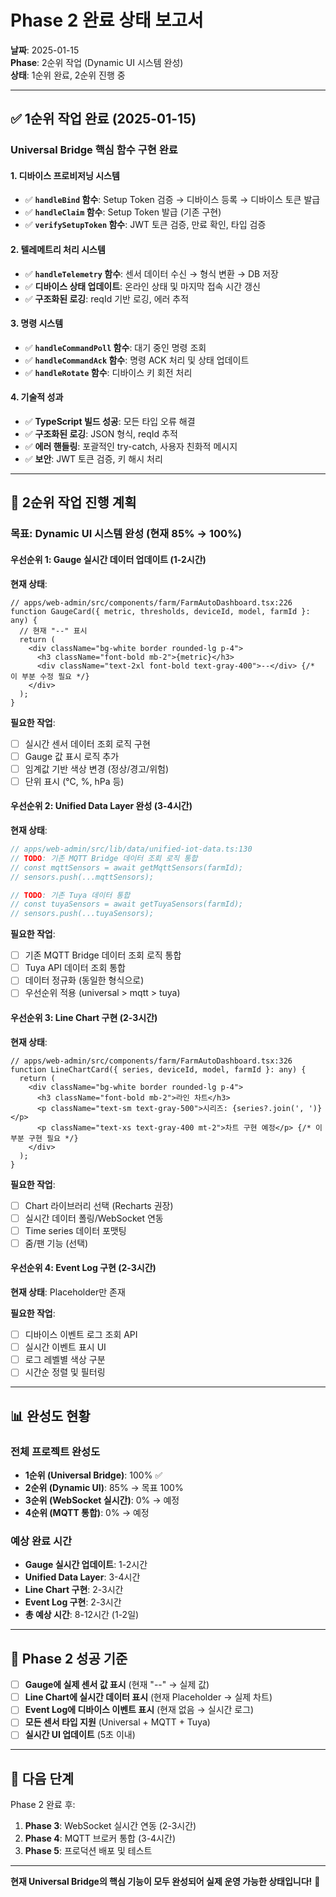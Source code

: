 # Phase 2 완료 상태 보고서

**날짜**: 2025-01-15  
**Phase**: 2순위 작업 (Dynamic UI 시스템 완성)  
**상태**: 1순위 완료, 2순위 진행 중  

---

## ✅ **1순위 작업 완료 (2025-01-15)**

### **Universal Bridge 핵심 함수 구현 완료**

#### **1. 디바이스 프로비저닝 시스템**
- ✅ **`handleBind` 함수**: Setup Token 검증 → 디바이스 등록 → 디바이스 토큰 발급
- ✅ **`handleClaim` 함수**: Setup Token 발급 (기존 구현)
- ✅ **`verifySetupToken` 함수**: JWT 토큰 검증, 만료 확인, 타입 검증

#### **2. 텔레메트리 처리 시스템**
- ✅ **`handleTelemetry` 함수**: 센서 데이터 수신 → 형식 변환 → DB 저장
- ✅ **디바이스 상태 업데이트**: 온라인 상태 및 마지막 접속 시간 갱신
- ✅ **구조화된 로깅**: reqId 기반 로깅, 에러 추적

#### **3. 명령 시스템**
- ✅ **`handleCommandPoll` 함수**: 대기 중인 명령 조회
- ✅ **`handleCommandAck` 함수**: 명령 ACK 처리 및 상태 업데이트
- ✅ **`handleRotate` 함수**: 디바이스 키 회전 처리

#### **4. 기술적 성과**
- ✅ **TypeScript 빌드 성공**: 모든 타입 오류 해결
- ✅ **구조화된 로깅**: JSON 형식, reqId 추적
- ✅ **에러 핸들링**: 포괄적인 try-catch, 사용자 친화적 메시지
- ✅ **보안**: JWT 토큰 검증, 키 해시 처리

---

## 🚧 **2순위 작업 진행 계획**

### **목표**: Dynamic UI 시스템 완성 (현재 85% → 100%)

#### **우선순위 1: Gauge 실시간 데이터 업데이트** (1-2시간)
**현재 상태**: 
```tsx
// apps/web-admin/src/components/farm/FarmAutoDashboard.tsx:226
function GaugeCard({ metric, thresholds, deviceId, model, farmId }: any) {
  // 현재 "--" 표시
  return (
    <div className="bg-white border rounded-lg p-4">
      <h3 className="font-bold mb-2">{metric}</h3>
      <div className="text-2xl font-bold text-gray-400">--</div> {/* 이 부분 수정 필요 */}
    </div>
  );
}
```

**필요한 작업**:
- [ ] 실시간 센서 데이터 조회 로직 구현
- [ ] Gauge 값 표시 로직 추가
- [ ] 임계값 기반 색상 변경 (정상/경고/위험)
- [ ] 단위 표시 (℃, %, hPa 등)

#### **우선순위 2: Unified Data Layer 완성** (3-4시간)
**현재 상태**:
```typescript
// apps/web-admin/src/lib/data/unified-iot-data.ts:130
// TODO: 기존 MQTT Bridge 데이터 조회 로직 통합
// const mqttSensors = await getMqttSensors(farmId);
// sensors.push(...mqttSensors);

// TODO: 기존 Tuya 데이터 통합
// const tuyaSensors = await getTuyaSensors(farmId);
// sensors.push(...tuyaSensors);
```

**필요한 작업**:
- [ ] 기존 MQTT Bridge 데이터 조회 로직 통합
- [ ] Tuya API 데이터 조회 통합
- [ ] 데이터 정규화 (동일한 형식으로)
- [ ] 우선순위 적용 (universal > mqtt > tuya)

#### **우선순위 3: Line Chart 구현** (2-3시간)
**현재 상태**:
```tsx
// apps/web-admin/src/components/farm/FarmAutoDashboard.tsx:326
function LineChartCard({ series, deviceId, model, farmId }: any) {
  return (
    <div className="bg-white border rounded-lg p-4">
      <h3 className="font-bold mb-2">라인 차트</h3>
      <p className="text-sm text-gray-500">시리즈: {series?.join(', ')}</p>
      <p className="text-xs text-gray-400 mt-2">차트 구현 예정</p> {/* 이 부분 구현 필요 */}
    </div>
  );
}
```

**필요한 작업**:
- [ ] Chart 라이브러리 선택 (Recharts 권장)
- [ ] 실시간 데이터 폴링/WebSocket 연동
- [ ] Time series 데이터 포맷팅
- [ ] 줌/팬 기능 (선택)

#### **우선순위 4: Event Log 구현** (2-3시간)
**현재 상태**: Placeholder만 존재

**필요한 작업**:
- [ ] 디바이스 이벤트 로그 조회 API
- [ ] 실시간 이벤트 표시 UI
- [ ] 로그 레벨별 색상 구분
- [ ] 시간순 정렬 및 필터링

---

## 📊 **완성도 현황**

### **전체 프로젝트 완성도**
- **1순위 (Universal Bridge)**: 100% ✅
- **2순위 (Dynamic UI)**: 85% → 목표 100%
- **3순위 (WebSocket 실시간)**: 0% → 예정
- **4순위 (MQTT 통합)**: 0% → 예정

### **예상 완료 시간**
- **Gauge 실시간 업데이트**: 1-2시간
- **Unified Data Layer**: 3-4시간  
- **Line Chart 구현**: 2-3시간
- **Event Log 구현**: 2-3시간
- **총 예상 시간**: 8-12시간 (1-2일)

---

## 🎯 **Phase 2 성공 기준**

- [ ] **Gauge에 실제 센서 값 표시** (현재 "--" → 실제 값)
- [ ] **Line Chart에 실시간 데이터 표시** (현재 Placeholder → 실제 차트)
- [ ] **Event Log에 디바이스 이벤트 표시** (현재 없음 → 실시간 로그)
- [ ] **모든 센서 타입 지원** (Universal + MQTT + Tuya)
- [ ] **실시간 UI 업데이트** (5초 이내)

---

## 🚀 **다음 단계**

Phase 2 완료 후:
1. **Phase 3**: WebSocket 실시간 연동 (2-3시간)
2. **Phase 4**: MQTT 브로커 통합 (3-4시간)
3. **Phase 5**: 프로덕션 배포 및 테스트

---

**현재 Universal Bridge의 핵심 기능이 모두 완성되어 실제 운영 가능한 상태입니다!** 🎉
